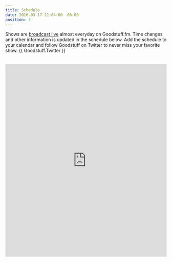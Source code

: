 ```yaml
---
title: Schedule
date: 2016-03-17 21:04:00 -06:00
position: 3
---
```


Shows are [broadcast live](/live/) almost everyday on Goodstuff.fm. Time changes and other information is updated in the schedule below. Add the schedule to your calendar and follow Goodstuff on Twitter to never miss your favorite show. {{ Goodstuff.Twitter }}

<iframe frameborder="0" height="600" scrolling="no" src="https://www.google.com/calendar/embed?showTitle=0&height=600&wkst=1&bgcolor=%23FFFFFF&src=ee2j65v51bp0oi1gdh3n8amaqs%40group.calendar.google.com&color=%23711616&ctz=America%2FChicago" style=" border-width:0; margin-top: 20px; " width="100%"></iframe>